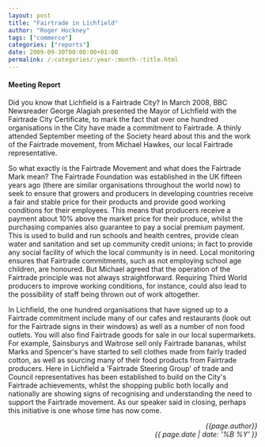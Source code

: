 ```yaml
---
layout: post
title: "Fairtrade in Lichfield"
author: "Roger Hockney"
tags: ["commerce"]
categories: ["reports"]
date: 2009-09-30T00:00:00+01:00
permalink: /:categories/:year-:month-:title.html
---
```

#### Meeting Report ####

Did you know that Lichfield is a Fairtrade City?  In March 2008, BBC Newsreader George Alagiah presented the Mayor of Lichfield with the Fairtrade City Certificate, to mark the fact that over one hundred organisations in the City have made a commitment to Fairtrade.  A thinly attended September meeting of the Society heard about this and the work of the Fairtrade movement, from Michael Hawkes, our local Fairtrade representative. 

So what exactly is the Fairtrade Movement and what does the Fairtrade Mark mean?  The Fairtrade Foundation was established in the UK fifteen years ago (there are similar organisations throughout the world now) to seek to ensure that growers and producers in developing countries receive a fair and stable price for their products and provide good working conditions for their employees.  This means that producers receive a payment about 10% above the market price for their produce, whilst the purchasing companies also guarantee to pay a social premium payment.  This is used to build and run schools and health centres, provide clean water and sanitation and set up community credit unions;  in fact to provide any social facility of which the local community is in need.  Local monitoring ensures that Fairtrade commitments, such as not employing school age children, are honoured.  But Michael agreed that the operation of the Fairtrade principle was not always straightforward.  Requiring Third World producers to improve working conditions, for instance, could also lead to the possibility of staff being thrown out of work altogether. 

In Lichfield, the one hundred organisations that have signed up to a Fairtrade commitment include many of our cafes and restaurants (look out for the Fairtrade signs in their windows) as well as a number of non food outlets.  You will also find Fairtrade goods for sale in our local supermarkets.  For example, Sainsburys and Waitrose sell only Fairtrade bananas, whilst Marks and Spencer's have started to sell clothes made from fairly traded cotton, as well as sourcing many of their food products from Fairtrade producers.  Here in Lichfield a 'Fairtrade Steering Group' of trade and Council representatives has been established to build on the City's Fairtrade achievements, whilst the shopping public both locally and nationally are showing signs of recognising and understanding the need to support the Fairtrade movement.  As our speaker said in closing, perhaps this initiative is one whose time has now come.

<p align="right"><i> {{page.author}} <br> {{ page.date | date: '%B %Y' }} </i></p>
